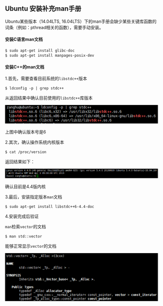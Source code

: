 ## Ubuntu 安装补充man手册

Ubuntu某些版本（14.04LTS, 16.04LTS）下的man手册会缺少某些关键库函数的词条（例如：pthread相关的函数），需要手动安装。

#### 安装C语言man文档

```shell
$ sudo apt-get install glibc-doc
$ sudo apt-get install manpages-posix-dev
```

#### 安装C++的man文档

1.首先，需要查看目前系统的`libstdc++`版本

```shell
$ ldconfig -p | grep stdc++
```

从返回结果中确认目前使用的`libstdc++`库版本

![](/assets/lin040_001.PNG)

上图中确认版本号是6

2.其次，确认操作系统内核版本

```shell
$ cat /proc/version
```
返回结果如下：

![](/assets/lin040_002.PNG)

确认目前是4.4版内核

3.最后，安装指定版本`man`文档

```shell
$ sudo apt-get install libstdc++6-4.4-doc
```

4.安装完成后验证

`man`检索`vector`的文档

```shell
$ man std::vector
```

能够正常显示`vector`的文档

![](/assets/lin040_003.PNG)




